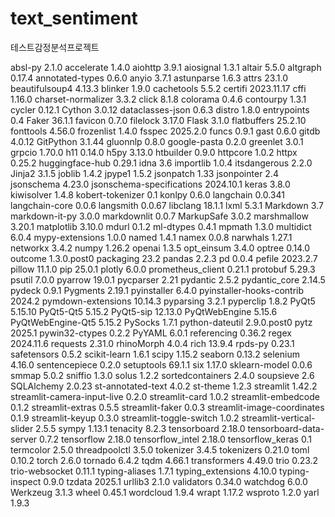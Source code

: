 # text_sentiment

테스트감정분석프로젝트

absl-py 2.1.0
accelerate 1.4.0
aiohttp 3.9.1
aiosignal 1.3.1
altair 5.5.0
altgraph 0.17.4
annotated-types 0.6.0
anyio 3.7.1
astunparse 1.6.3
attrs 23.1.0
beautifulsoup4 4.13.3
blinker 1.9.0
cachetools 5.5.2
certifi 2023.11.17
cffi 1.16.0
charset-normalizer 3.3.2
click 8.1.8
colorama 0.4.6
contourpy 1.3.1
cycler 0.12.1
Cython 3.0.12
dataclasses-json 0.6.3
distro 1.8.0
entrypoints 0.4
Faker 36.1.1
favicon 0.7.0
filelock 3.17.0
Flask 3.1.0
flatbuffers 25.2.10
fonttools 4.56.0
frozenlist 1.4.0
fsspec 2025.2.0
funcs 0.9.1
gast 0.6.0
gitdb 4.0.12
GitPython 3.1.44
gluonnlp 0.8.0
google-pasta 0.2.0
greenlet 3.0.1
grpcio 1.70.0
h11 0.14.0
h5py 3.13.0
htbuilder 0.9.0
httpcore 1.0.2
httpx 0.25.2
huggingface-hub 0.29.1
idna 3.6
importlib 1.0.4
itsdangerous 2.2.0
Jinja2 3.1.5
joblib 1.4.2
jpype1 1.5.2
jsonpatch 1.33
jsonpointer 2.4
jsonschema 4.23.0
jsonschema-specifications 2024.10.1
keras 3.8.0
kiwisolver 1.4.8
kobert-tokenizer 0.1
konlpy 0.6.0
langchain 0.0.341
langchain-core 0.0.6
langsmith 0.0.67
libclang 18.1.1
lxml 5.3.1
Markdown 3.7
markdown-it-py 3.0.0
markdownlit 0.0.7
MarkupSafe 3.0.2
marshmallow 3.20.1
matplotlib 3.10.0
mdurl 0.1.2
ml-dtypes 0.4.1
mpmath 1.3.0
multidict 6.0.4
mypy-extensions 1.0.0
named 1.4.1
namex 0.0.8
narwhals 1.27.1
networkx 3.4.2
numpy 1.26.2
openai 1.3.5
opt_einsum 3.4.0
optree 0.14.0
outcome 1.3.0.post0
packaging 23.2
pandas 2.2.3
pd 0.0.4
pefile 2023.2.7
pillow 11.1.0
pip 25.0.1
plotly 6.0.0
prometheus_client 0.21.1
protobuf 5.29.3
psutil 7.0.0
pyarrow 19.0.1
pycparser 2.21
pydantic 2.5.2
pydantic_core 2.14.5
pydeck 0.9.1
Pygments 2.19.1
pyinstaller 6.4.0
pyinstaller-hooks-contrib 2024.2
pymdown-extensions 10.14.3
pyparsing 3.2.1
pyperclip 1.8.2
PyQt5 5.15.10
PyQt5-Qt5 5.15.2
PyQt5-sip 12.13.0
PyQtWebEngine 5.15.6
PyQtWebEngine-Qt5 5.15.2
PySocks 1.7.1
python-dateutil 2.9.0.post0
pytz 2025.1
pywin32-ctypes 0.2.2
PyYAML 6.0.1
referencing 0.36.2
regex 2024.11.6
requests 2.31.0
rhinoMorph 4.0.4
rich 13.9.4
rpds-py 0.23.1
safetensors 0.5.2
scikit-learn 1.6.1
scipy 1.15.2
seaborn 0.13.2
selenium 4.16.0
sentencepiece 0.2.0
setuptools 69.1.1
six 1.17.0
sklearn-model 0.0.6
smmap 5.0.2
sniffio 1.3.0
solus 1.2.2
sortedcontainers 2.4.0
soupsieve 2.6
SQLAlchemy 2.0.23
st-annotated-text 4.0.2
st-theme 1.2.3
streamlit 1.42.2
streamlit-camera-input-live 0.2.0
streamlit-card 1.0.2
streamlit-embedcode 0.1.2
streamlit-extras 0.5.5
streamlit-faker 0.0.3
streamlit-image-coordinates 0.1.9
streamlit-keyup 0.3.0
streamlit-toggle-switch 1.0.2
streamlit-vertical-slider 2.5.5
sympy 1.13.1
tenacity 8.2.3
tensorboard 2.18.0
tensorboard-data-server 0.7.2
tensorflow 2.18.0
tensorflow_intel 2.18.0
tensorflow_keras 0.1
termcolor 2.5.0
threadpoolctl 3.5.0
tokenizer 3.4.5
tokenizers 0.21.0
toml 0.10.2
torch 2.6.0
tornado 6.4.2
tqdm 4.66.1
transformers 4.49.0
trio 0.23.2
trio-websocket 0.11.1
typing-aliases 1.7.1
typing_extensions 4.10.0
typing-inspect 0.9.0
tzdata 2025.1
urllib3 2.1.0
validators 0.34.0
watchdog 6.0.0
Werkzeug 3.1.3
wheel 0.45.1
wordcloud 1.9.4
wrapt 1.17.2
wsproto 1.2.0
yarl 1.9.3
